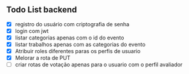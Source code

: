 ## Todo List backend

- [x] registro do usuário com criptografia de senha
- [x] login com jwt
- [x] listar categorias apenas com o id do evento
- [x] listar trabalhos apenas com as categorias do evento
- [x] Atribuir roles diferentes paras os perfis de usuario
- [x] Melorar a rota de PUT
- [ ] criar rotas de votação apenas para o usuario com o perfil avaliador
